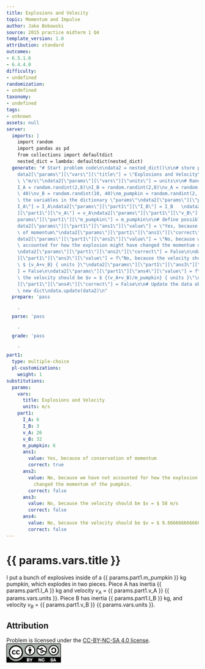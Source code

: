 ```yaml
---
title: Explosions and Velocity
topic: Momentum and Impulse
author: Jake Bobowski
source: 2015 practice midterm 1 Q4
template_version: 1.0
attribution: standard
outcomes:
- 6.5.1.6
- 6.4.4.0
difficulty:
- undefined
randomization:
- undefined
taxonomy:
- undefined
tags:
- unknown
assets: null
server:
  imports: |
    import random
    import pandas as pd
    from collections import defaultdict
    nested_dict = lambda: defaultdict(nested_dict)
  generate: "# Start problem code\n\ndata2 = nested_dict()\n\n# store phrases etc\n\
    data2[\"params\"][\"vars\"][\"title\"] = \"Explosions and Velocity\"\nunits =\
    \ \"m/s\"\ndata2[\"params\"][\"vars\"][\"units\"] = units\n\n# Randomize Variables\n\
    I_A = random.randint(2,8)\nI_B = random.randint(2,8)\nv_A = random.randint(10,\
    \ 40)\nv_B = random.randint(10, 40)\nm_pumpkin = random.randint(2, 10)\n\n# store\
    \ the variables in the dictionary \"params\"\ndata2[\"params\"][\"part1\"][\"\
    I_A\"] = I_A\ndata2[\"params\"][\"part1\"][\"I_B\"] = I_B   \ndata2[\"params\"\
    ][\"part1\"][\"v_A\"] = v_A\ndata2[\"params\"][\"part1\"][\"v_B\"] = v_B\ndata2[\"\
    params\"][\"part1\"][\"m_pumpkin\"] = m_pumpkin\n\n# define possible answers\n\
    data2[\"params\"][\"part1\"][\"ans1\"][\"value\"] = \"Yes, because of conservation\
    \ of momentum\"\ndata2[\"params\"][\"part1\"][\"ans1\"][\"correct\"] = True\n\n\
    data2[\"params\"][\"part1\"][\"ans2\"][\"value\"] = \"No, because we have not\
    \ accounted for how the explosion might have changed the momentum of the pumpkin.\"\
    \ndata2[\"params\"][\"part1\"][\"ans2\"][\"correct\"] = False\n\ndata2[\"params\"\
    ][\"part1\"][\"ans3\"][\"value\"] = f\"No, because the velocity should be $v =\
    \ $ {v_A+v_B} { units }\"\ndata2[\"params\"][\"part1\"][\"ans3\"][\"correct\"\
    ] = False\n\ndata2[\"params\"][\"part1\"][\"ans4\"][\"value\"] = f\"No, because\
    \ the velocity should be $v = $ {(v_A+v_B)/m_pumpkin} { units }\"\ndata2[\"params\"\
    ][\"part1\"][\"ans4\"][\"correct\"] = False\n\n# Update the data object with a\
    \ new dict\ndata.update(data2)\n"
  prepare: 'pass

    '
  parse: 'pass

    '
  grade: 'pass

    '
part1:
  type: multiple-choice
  pl-customizations:
    weight: 1
substitutions:
  params:
    vars:
      title: Explosions and Velocity
      units: m/s
    part1:
      I_A: 6
      I_B: 3
      v_A: 26
      v_B: 32
      m_pumpkin: 6
      ans1:
        value: Yes, because of conservation of momentum
        correct: true
      ans2:
        value: No, because we have not accounted for how the explosion might have
          changed the momentum of the pumpkin.
        correct: false
      ans3:
        value: No, because the velocity should be $v = $ 58 m/s
        correct: false
      ans4:
        value: No, because the velocity should be $v = $ 9.666666666666666 m/s
        correct: false
---
```

# {{ params.vars.title }}
I put a bunch of explosives inside of a {{ params.part1.m_pumpkin }} kg pumpkin, which explodes in two pieces.
Piece A has inertia {{ params.part1.I_A }} kg and velocity $v_A$ = {{ params.part1.v_A }} {{ params.vars.units }}.
Piece B has inertia {{ params.part1.I_B }} kg, and velocity $v_B$ = {{ params.part1.v_B }} {{ params.vars.units }}.

## Attribution

Problem is licensed under the [CC-BY-NC-SA 4.0 license](https://creativecommons.org/licenses/by-nc-sa/4.0/).<br> ![The Creative Commons 4.0 license requiring attribution-BY, non-commercial-NC, and share-alike-SA license.](https://raw.githubusercontent.com/firasm/bits/master/by-nc-sa.png)